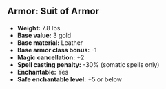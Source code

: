 ## Armor: Suit of Armor

- **Weight:** 7.8 lbs
- **Base value:** 3 gold
- **Base material:** Leather
- **Base armor class bonus:** -1
- **Magic cancellation:** +2
- **Spell casting penalty:** -30% (somatic spells only)
- **Enchantable:** Yes
- **Safe enchantable level:** +5 or below
